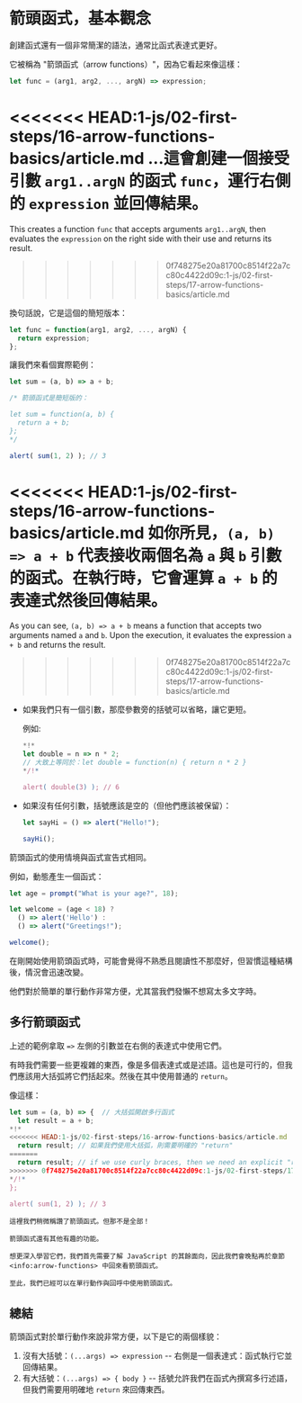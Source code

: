 # 箭頭函式，基本觀念

創建函式還有一個非常簡潔的語法，通常比函式表達式更好。

它被稱為 "箭頭函式（arrow functions）"，因為它看起來像這樣：

```js
let func = (arg1, arg2, ..., argN) => expression;
```

<<<<<<< HEAD:1-js/02-first-steps/16-arrow-functions-basics/article.md
...這會創建一個接受引數 `arg1..argN` 的函式 `func`，運行右側的 `expression` 並回傳結果。
=======
This creates a function `func` that accepts arguments `arg1..argN`, then evaluates the `expression` on the right side with their use and returns its result.
>>>>>>> 0f748275e20a81700c8514f22a7cc80c4422d09c:1-js/02-first-steps/17-arrow-functions-basics/article.md

換句話說，它是這個的簡短版本：

```js
let func = function(arg1, arg2, ..., argN) {
  return expression;
};
```

讓我們來看個實際範例：

```js run
let sum = (a, b) => a + b;

/* 箭頭函式是簡短版的：

let sum = function(a, b) {
  return a + b;
};
*/

alert( sum(1, 2) ); // 3
```

<<<<<<< HEAD:1-js/02-first-steps/16-arrow-functions-basics/article.md
如你所見，`(a, b) => a + b` 代表接收兩個名為 `a` 與 `b` 引數的函式。在執行時，它會運算 `a + b` 的表達式然後回傳結果。
=======
As you can see, `(a, b) => a + b` means a function that accepts two arguments named `a` and `b`. Upon the execution, it evaluates the expression `a + b` and returns the result.
>>>>>>> 0f748275e20a81700c8514f22a7cc80c4422d09c:1-js/02-first-steps/17-arrow-functions-basics/article.md

- 如果我們只有一個引數，那麼參數旁的括號可以省略，讓它更短。

    例如:

    ```js run
    *!*
    let double = n => n * 2;
    // 大致上等同於：let double = function(n) { return n * 2 }
    */!*

    alert( double(3) ); // 6
    ```

- 如果沒有任何引數，括號應該是空的（但他們應該被保留）：

    ```js run
    let sayHi = () => alert("Hello!");

    sayHi();
    ```

箭頭函式的使用情境與函式宣告式相同。

例如，動態產生一個函式：

```js run
let age = prompt("What is your age?", 18);

let welcome = (age < 18) ?
  () => alert('Hello') :
  () => alert("Greetings!");

welcome();
```

在剛開始使用箭頭函式時，可能會覺得不熟悉且閱讀性不那麼好，但習慣這種結構後，情況會迅速改變。

他們對於簡單的單行動作非常方便，尤其當我們發懶不想寫太多文字時。

## 多行箭頭函式

上述的範例拿取 `=>` 左側的引數並在右側的表達式中使用它們。

有時我們需要一些更複雜的東西，像是多個表達式或是述語。這也是可行的，但我們應該用大括弧將它們括起來。然後在其中使用普通的 `return`。

像這樣：

```js run
let sum = (a, b) => {  // 大括弧開啟多行函式
  let result = a + b;
*!*
<<<<<<< HEAD:1-js/02-first-steps/16-arrow-functions-basics/article.md
  return result; // 如果我們使用大括弧，則需要明確的 "return"
=======
  return result; // if we use curly braces, then we need an explicit "return"
>>>>>>> 0f748275e20a81700c8514f22a7cc80c4422d09c:1-js/02-first-steps/17-arrow-functions-basics/article.md
*/!*
};

alert( sum(1, 2) ); // 3
```

```smart header="還有更多"
這裡我們稍微稱讚了箭頭函式。但那不是全部！

箭頭函式還有其他有趣的功能。

想更深入學習它們，我們首先需要了解 JavaScript 的其餘面向，因此我們會晚點再於章節 <info:arrow-functions> 中回來看箭頭函式。

至此，我們已經可以在單行動作與回呼中使用箭頭函式。
```

## 總結

箭頭函式對於單行動作來說非常方便，以下是它的兩個樣貌：

1. 沒有大括號：`(...args) => expression` -- 右側是一個表達式：函式執行它並回傳結果。
2. 有大括號：`(...args) => { body }` -- 括號允許我們在函式內撰寫多行述語，但我們需要用明確地 `return` 來回傳東西。
